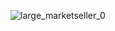 
![large_marketseller_0](https://user-images.githubusercontent.com/54256792/166436745-79929016-e96d-44a6-8c59-6d090bfb6dcc.png)
